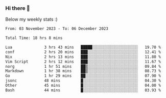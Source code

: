 ### Hi there 👋
Below my weekly stats :)

<!--START_SECTION:waka-->

```txt
From: 03 November 2023 - To: 06 December 2023

Total Time: 18 hrs 8 mins

Lua              3 hrs 43 mins   █████░░░░░░░░░░░░░░░░░░░░   19.70 %
conf             2 hrs 20 mins   ███░░░░░░░░░░░░░░░░░░░░░░   12.41 %
Nix              2 hrs 13 mins   ███░░░░░░░░░░░░░░░░░░░░░░   11.80 %
Vim Script       2 hrs 12 mins   ███░░░░░░░░░░░░░░░░░░░░░░   11.67 %
norg             1 hr 51 mins    ██▒░░░░░░░░░░░░░░░░░░░░░░   09.84 %
Markdown         1 hr 38 mins    ██▒░░░░░░░░░░░░░░░░░░░░░░   08.73 %
Go               1 hr 29 mins    ██░░░░░░░░░░░░░░░░░░░░░░░   07.90 %
jsonc            48 mins         █░░░░░░░░░░░░░░░░░░░░░░░░   04.30 %
Other            45 mins         █░░░░░░░░░░░░░░░░░░░░░░░░   04.00 %
Bash             44 mins         █░░░░░░░░░░░░░░░░░░░░░░░░   03.93 %
```

<!--END_SECTION:waka-->

<!--
**KlapenHz/KlapenHz** is a ✨ _special_ ✨ repository because its `README.md` (this file) appears on your GitHub profile.

Here are some ideas to get you started:

- 🔭 I’m currently working on ...
- 🌱 I’m currently learning ...
- 👯 I’m looking to collaborate on ...
- 🤔 I’m looking for help with ...
- 💬 Ask me about ...
- 📫 How to reach me: ...
- 😄 Pronouns: ...
- ⚡ Fun fact: ...
-->
